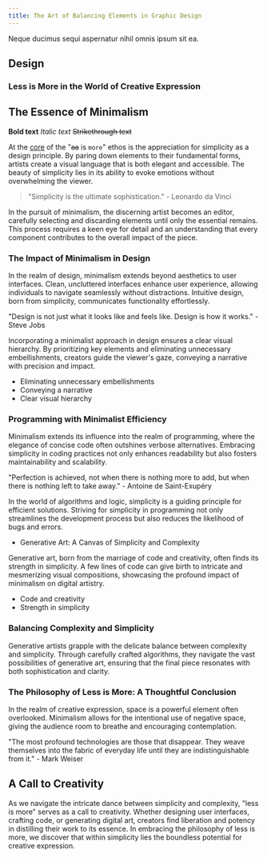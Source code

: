 ```yaml
---
title: The Art of Balancing Elements in Graphic Design
---
```


Neque ducimus sequi aspernatur nihil omnis ipsum sit ea.

## Design

### Less is More in the World of Creative Expression

## The Essence of Minimalism


**Bold text**
*Italic text*
~~Strikethrough text~~

At the [core](/a) of the "~~aa~~ is `more`" ethos is the appreciation for simplicity as a design principle. By paring down elements to their fundamental forms, artists create a visual language that is both elegant and accessible. The beauty of simplicity lies in its ability to evoke emotions without overwhelming the viewer.

> "Simplicity is the ultimate sophistication." - Leonardo da Vinci

In the pursuit of minimalism, the discerning artist becomes an editor, carefully selecting and discarding elements until only the essential remains. This process requires a keen eye for detail and an understanding that every component contributes to the overall impact of the piece.

### The Impact of Minimalism in Design

In the realm of design, minimalism extends beyond aesthetics to user interfaces. Clean, uncluttered interfaces enhance user experience, allowing individuals to navigate seamlessly without distractions. Intuitive design, born from simplicity, communicates functionality effortlessly.

"Design is not just what it looks like and feels like. Design is how it works." - Steve Jobs

Incorporating a minimalist approach in design ensures a clear visual hierarchy. By prioritizing key elements and eliminating unnecessary embellishments, creators guide the viewer's gaze, conveying a narrative with precision and impact.

- Eliminating unnecessary embellishments
- Conveying a narrative
- Clear visual hierarchy

### Programming with Minimalist Efficiency

Minimalism extends its influence into the realm of programming, where the elegance of concise code often outshines verbose alternatives. Embracing simplicity in coding practices not only enhances readability but also fosters maintainability and scalability.

"Perfection is achieved, not when there is nothing more to add, but when there is nothing left to take away." - Antoine de Saint-Exupéry

In the world of algorithms and logic, simplicity is a guiding principle for efficient solutions. Striving for simplicity in programming not only streamlines the development process but also reduces the likelihood of bugs and errors.

- Generative Art: A Canvas of Simplicity and Complexity

Generative art, born from the marriage of code and creativity, often finds its strength in simplicity. A few lines of code can give birth to intricate and mesmerizing visual compositions, showcasing the profound impact of minimalism on digital artistry.

- Code and creativity
- Strength in simplicity

### Balancing Complexity and Simplicity

Generative artists grapple with the delicate balance between complexity and simplicity. Through carefully crafted algorithms, they navigate the vast possibilities of generative art, ensuring that the final piece resonates with both sophistication and clarity.

### The Philosophy of Less is More: A Thoughtful Conclusion

In the realm of creative expression, space is a powerful element often overlooked. Minimalism allows for the intentional use of negative space, giving the audience room to breathe and encouraging contemplation.

"The most profound technologies are those that disappear. They weave themselves into the fabric of everyday life until they are indistinguishable from it." - Mark Weiser

##  A Call to Creativity

As we navigate the intricate dance between simplicity and complexity, "less is more" serves as a call to creativity. Whether designing user interfaces, crafting code, or generating digital art, creators find liberation and potency in distilling their work to its essence. In embracing the philosophy of less is more, we discover that within simplicity lies the boundless potential for creative expression.
